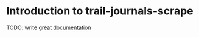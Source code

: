 # Introduction to trail-journals-scrape

TODO: write [great documentation](http://jacobian.org/writing/what-to-write/)
